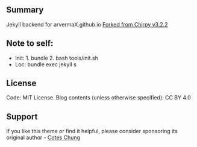 ## Summary
Jekyll backend for arvermaX.github.io
[Forked from Chirpy v3.2.2](https://github.com/cotes2020/jekyll-theme-chirpy)

## Note to self:
- Init: 1. bundle  2. bash tools/init.sh
- Loc: bundle exec jekyll s

## License
Code: MIT License.
Blog contents (unless otherwise specified): CC BY 4.0

## Support
If you like this theme or find it helpful, please consider sponsoring its original author - [Cotes Chung](https://github.com/cotes2020)
